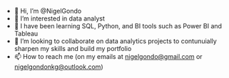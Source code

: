 - 👋 Hi, I’m @NigelGondo
- 👀 I’m interested in data analyst
- 🌱 I have been learning SQL, Python, and BI tools such as Power BI and Tableau
- 💞️ I’m looking to collaborate on data analytics projects to contunuially sharpen my skills and build my portfolio
- 📫 How to reach me (on my emails at nigelgondo@gmail.com or nigelgondonkg@outlook.com)

<!---
NigelGondo/NigelGondo is a ✨ special ✨ repository because its `README.md` (this file) appears on your GitHub profile.
You can click the Preview link to take a look at your changes.
--->
